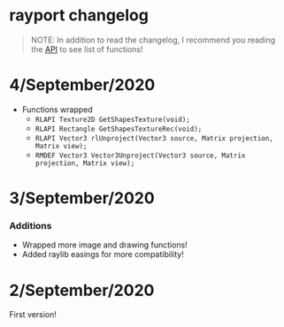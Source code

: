 # rayport changelog

> NOTE: In addition to read the changelog, I recommend you reading the [API](https://github.com/Rabios/rayport/blob/master/api.md) to see list of functions!

# 4/September/2020

- Functions wrapped
  - `RLAPI Texture2D GetShapesTexture(void);`
  - `RLAPI Rectangle GetShapesTextureRec(void);`
  - `RLAPI Vector3 rlUnproject(Vector3 source, Matrix projection, Matrix view);`
  - `RMDEF Vector3 Vector3Unproject(Vector3 source, Matrix projection, Matrix view);`

# 3/September/2020

### Additions

- Wrapped more image and drawing functions!
- Added raylib easings for more compatibility!

# 2/September/2020

First version!
